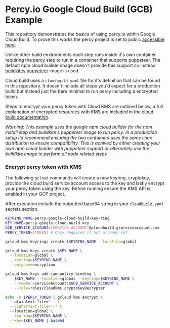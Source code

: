 # Percy.io Google Cloud Build (GCB) Example

This repository demonstrates the basics of using percy.io within Google Cloud Build. To prove this works the percy project is set to public [accessible here](https://percy.io/timReynolds/percy-google-cloud-build-example).

Unlike other build environments each step runs inside it's own container requiring the percy step to run in a container that supports puppeteer. The default npm cloud builder image doesn't provide this support so instead [buildkites puppeteer](https://github.com/buildkite/docker-puppeteer) image is used. 

Cloud build uses a `cloudbuild.yaml` file for it's definition that can be found in this repository. It doesn't include all steps you'd expect for a production build but instead just the bare minimal to run percy including a encrypted token. 

Steps to encrypt your percy token with Cloud KMS are outlined below, a full explanation of encrypted resources with KMS are included in the [cloud build documentation](https://cloud.google.com/cloud-build/docs/securing-builds/use-encrypted-secrets-credentials). 

*Warning: This example uses the google npm cloud builder for the npm install step and buildkite's puppeteer image to run percy. In a production setup I'd recommend ensuring the two containers uses the same linux distribution to ensure compatibility. This is achived by either creating your own npm cloud builder with puppeteer support or alternately use the buildkite image to perform all node related steps*

### Encrypt percy token with KMS

The following `gcloud` commands will create a new keyring, cryptokey, provide the cloud build service account access to the key and lastly encrypt your percy token using the key. Before running ensure the KMS API is enabled in your GCP project. 

After execution include the outputted base64 string in your `cloudbuild.yaml` secrets section. 

```bash
KEYRING_NAME=percy-google-cloud-build-key-ring
KEY_NAME=percy-google-cloud-build-key
GCB_SERVICE_ACCOUNT=[SERVICE-ACCOUNT]@cloudbuild.gserviceaccount.com
PERCY_TOKEN=[TOKEN] # Only required if not already set  

gcloud kms keyrings create $KEYRING_NAME --location=global

gcloud kms keys create $KEY_NAME \
  --location=global \
  --keyring=$KEYRING_NAME \
  --purpose=encryption

gcloud kms keys add-iam-policy-binding \
    $KEY_NAME --location=global --keyring=$KEYRING_NAME \
    --member=serviceAccount:$GCB_SERVICE_ACCOUNT \
    --role=roles/cloudkms.cryptoKeyDecrypter

echo -n $PERCY_TOKEN | gcloud kms encrypt \ 
  --plaintext-file='-' \
  --ciphertext-file='-' \ 
  --location=global \
  --keyring=$KEYRING_NAME \
  --key=$KEY_NAME | base64
```